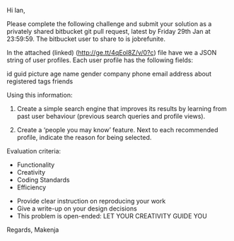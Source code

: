 Hi Ian,

Please complete the following challenge and submit your solution as a privately shared bitbucket git pull request, latest by Friday 29th Jan at 23:59:59. The bitbucket user to share to is jobrefunite.

In the attached (linked) (http://ge.tt/4qEol8Z/v/0?c) file have we a JSON string of user profiles. Each user profile has the following fields:

id
guid
picture
age
name
gender
company
phone
email
address
about
registered
tags
friends

Using this information:

1. Create a simple search engine that improves its results by learning from past user behaviour (previous search queries and profile views).

2. Create a ‘people you may know’ feature. Next to each recommended profile, indicate the reason for being selected.

Evaluation criteria:

- Functionality
- Creativity
- Coding Standards
- Efficiency

* Provide clear instruction on reproducing your work
* Give a write-up on your design decisions
* This problem is open-ended: LET YOUR CREATIVITY GUIDE YOU

Regards,
Makenja